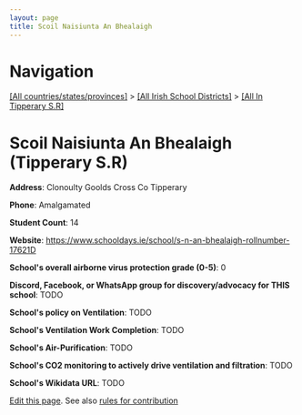 ```yaml
---
layout: page
title: Scoil Naisiunta An Bhealaigh
---
```

# Navigation

[[All countries/states/provinces]](../../..) > [[All Irish School Districts]](../..) > [[All In Tipperary S.R]](..)

# Scoil Naisiunta An Bhealaigh (Tipperary S.R)

**Address**: Clonoulty Goolds Cross Co Tipperary

**Phone**: Amalgamated

**Student Count**: 14

**Website**: <https://www.schooldays.ie/school/s-n-an-bhealaigh-rollnumber-17621D>

**School's overall airborne virus protection grade (0-5)**: 0

**Discord, Facebook, or WhatsApp group for discovery/advocacy for THIS school**: TODO

**School's policy on Ventilation**: TODO

**School's Ventilation Work Completion**: TODO

**School's Air-Purification**: TODO

**School's CO2 monitoring to actively drive ventilation and filtration**: TODO

**School's Wikidata URL**: TODO


[Edit this page](https://github.com/ventilate-schools/Ireland/edit/main/./Tipperary_S.R/Scoil_Naisiunta_An_Bhealaigh.md). See also [rules for contribution](../../../contribution-rules/)